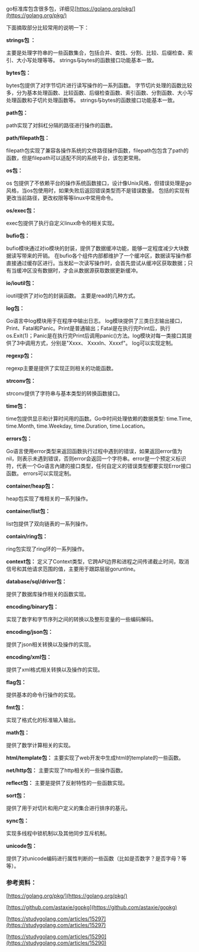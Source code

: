 go标准库包含很多包，详细见[https://golang.org/pkg/](https://golang.org/pkg/)

下面摘取部分比较常用的说明一下：

**strings包 ：** 

主要是处理字符串的一些函数集合，包括合并、查找、分割、比较、后缀检查、索引、大小写处理等等。
strings与bytes的函数接口功能基本一致。

**bytes包：**

bytes包提供了对字节切片进行读写操作的一系列函数。 字节切片处理的函数比较多，分为基本处理函数、比较函数、后缀检查函数、索引函数、分割函数、大小写处理函数和子切片处理函数等。
strings与bytes的函数接口功能基本一致。

**path包：**

path实现了对斜杠分隔的路径进行操作的函数。

**path/filepath包：**

filepath包实现了兼容各操作系统的文件路径操作函数，filepath包包含了path的函数，但是filepath可以适配不同的系统平台，该包更常用。

**os包：**

os 包提供了不依赖平台的操作系统函数接口，设计像Unix风格，但错误处理是go风格，当os包使用时，如果失败后返回错误类型而不是错误数量。
包括的实现有更改当前路径，更改权限等等linux中常用命令。

**os/exec包：**

exec包提供了执行自定义linux命令的相关实现。

**bufio包：**

bufio模块通过对io模块的封装，提供了数据缓冲功能，能够一定程度减少大块数据读写带来的开销。
在bufio各个组件内部都维护了一个缓冲区，数据读写操作都直接通过缓存区进行。当发起一次读写操作时，会首先尝试从缓冲区获取数据；只有当缓冲区没有数据时，才会从数据源获取数据更新缓冲。

**io/ioutil包：**

ioutil提供了对io包的封装函数。
主要是read的几种方式。

**log包：**

Go语言中log模块用于在程序中输出日志。
log模块提供了三类日志输出接口，Print、Fatal和Panic。Print是普通输出；Fatal是在执行完Print后，执行 os.Exit(1)；Panic是在执行完Print后调用panic()方法。log模块对每一类接口其提供了3中调用方式，分别是"Xxxx、 Xxxxln、Xxxxf"。
log可以实现定制。

**regexp包：**

regexp主要是提供了实现正则相关的功能函数。

**strconv包：**

strconv提供了字符串与基本类型的转换函数接口。

**time包：**

time包提供显示和计算时间用的函数。Go中时间处理依赖的数据类型: time.Time, time.Month, time.Weekday, time.Duration, time.Location。

**errors包：**

Go语言使用error类型来返回函数执行过程中遇到的错误，如果返回error值为nil，则表示未遇到错误，否则error会返回一个字符串。error是一个预定义标识符，代表一个Go语言內建的接口类型，任何自定义的错误类型都要实现Error接口函数。
errors可以实现定制。

**container/heap包：**

heap包实现了堆相关的一系列操作。

**container/list包：**

list包提供了双向链表的一系列操作。

**contain/ring包：**

ring包实现了ring环的一系列操作。

**context包：**
定义了Context类型，它跨API边界和进程之间传递截止时间，取消信号和其他请求范围的值，主要用于跟踪层层goruntine。

**database/sql/driver包：**

提供了数据库操作相关的函数实现。

**encoding/binary包：**

实现了数字和字节序列之间的转换以及整形变量的一些编码解码。

**encoding/json包：**

提供了json相关转换以及操作的实现。

**encoding/xml包：**

提供了xml格式相关转换以及操作的实现。

**flag包：**

提供基本的命令行操作的实现。

**fmt包：**

实现了格式化的标准输入输出。

**math包：**

提供了数学计算相关的实现。

**html/template包：**
主要实现了web开发中生成html的template的一些函数。

**net/http包：**
主要实现了http相关的一些操作函数。

**reflect包：**
主要是提供了反射特性的一些函数实现。

**sort包：**

提供了用于对切片和用户定义的集合进行排序的基元。

**sync包：**

实现多线程中锁机制以及其他同步互斥机制。

**unicode包：**

提供了对unicode编码进行属性判断的一些函数（比如是否数字？是否字母？等等）。

### 参考资料：

[https://golang.org/pkg/](https://golang.org/pkg/)

[https://github.com/astaxie/gopkg](https://github.com/astaxie/gopkg)

[https://studygolang.com/articles/15297](https://studygolang.com/articles/15297)

[https://studygolang.com/articles/15290](https://studygolang.com/articles/15290)
